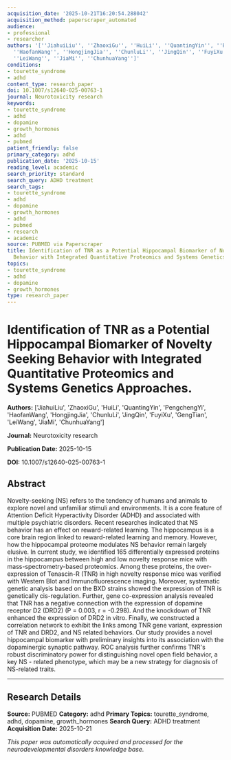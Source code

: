 ```yaml
---
acquisition_date: '2025-10-21T16:20:54.288042'
acquisition_method: paperscraper_automated
audience:
- professional
- researcher
authors: '[''JiahuiLiu'', ''ZhaoxiGu'', ''HuiLi'', ''QuantingYin'', ''PengchengYi'',
  ''HaofanWang'', ''HongjingJia'', ''ChunluLi'', ''JingQin'', ''FuyiXu'', ''GengTian'',
  ''LeiWang'', ''JiaMi'', ''ChunhuaYang'']'
conditions:
- tourette_syndrome
- adhd
content_type: research_paper
doi: 10.1007/s12640-025-00763-1
journal: Neurotoxicity research
keywords:
- tourette_syndrome
- adhd
- dopamine
- growth_hormones
- adhd
- pubmed
patient_friendly: false
primary_category: adhd
publication_date: '2025-10-15'
reading_level: academic
search_priority: standard
search_query: ADHD treatment
search_tags:
- tourette_syndrome
- adhd
- dopamine
- growth_hormones
- adhd
- pubmed
- research
- academic
source: PUBMED via Paperscraper
title: Identification of TNR as a Potential Hippocampal Biomarker of Novelty Seeking
  Behavior with Integrated Quantitative Proteomics and Systems Genetics Approaches.
topics:
- tourette_syndrome
- adhd
- dopamine
- growth_hormones
type: research_paper
---
```


# Identification of TNR as a Potential Hippocampal Biomarker of Novelty Seeking Behavior with Integrated Quantitative Proteomics and Systems Genetics Approaches.

**Authors:** ['JiahuiLiu', 'ZhaoxiGu', 'HuiLi', 'QuantingYin', 'PengchengYi', 'HaofanWang', 'HongjingJia', 'ChunluLi', 'JingQin', 'FuyiXu', 'GengTian', 'LeiWang', 'JiaMi', 'ChunhuaYang']

**Journal:** Neurotoxicity research

**Publication Date:** 2025-10-15

**DOI:** 10.1007/s12640-025-00763-1

## Abstract

Novelty-seeking (NS) refers to the tendency of humans and animals to explore novel and unfamiliar stimuli and environments. It is a core feature of Attention Deficit Hyperactivity Disorder (ADHD) and associated with multiple psychiatric disorders. Recent researches indicated that NS behavior has an effect on reward-related learning. The hippocampus is a core brain region linked to reward-related learning and memory. However, how the hippocampal proteome modulates NS behavior remain largely elusive. In current study, we identified 165 differentially expressed proteins in the hippocampus between high and low novelty response mice with mass-spectrometry-based proteomics. Among these proteins, the over-expression of Tenascin-R (TNR) in high novelty response mice was verified with Western Blot and Immunofluorescence imaging. Moreover, systematic genetic analysis based on the BXD strains showed the expression of TNR is genetically cis-regulation. Further, gene co-expression analysis revealed that TNR has a negative connection with the expression of dopamine receptor D2 (DRD2) (P = 0.003, r = -0.298). And the knockdown of TNR enhanced the expression of DRD2 in vitro. Finally, we constructed a correlation network to exhibit the links among TNR gene variant, expression of TNR and DRD2, and NS related behaviors. Our study provides a novel hippocampal biomarker with preliminary insights into its association with the dopaminergic synaptic pathway. ROC analysis further confirms TNR's robust discriminatory power for distinguishing novel open field behavior, a key NS - related phenotype, which may be a new strategy for diagnosis of NS-related traits.

---

## Research Details

**Source:** PUBMED
**Category:** adhd
**Primary Topics:** tourette_syndrome, adhd, dopamine, growth_hormones
**Search Query:** ADHD treatment
**Acquisition Date:** 2025-10-21

*This paper was automatically acquired and processed for the neurodevelopmental disorders knowledge base.*
